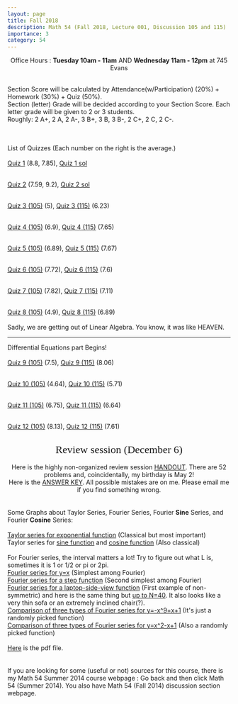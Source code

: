 ```yaml
---
layout: page
title: Fall 2018
description: Math 54 (Fall 2018, Lecture 001, Discussion 105 and 115)
importance: 3
category: 54
---
```

<html>

<body>

<center> Office Hours : <b>Tuesday 10am - 11am</b> AND <b>Wednesday 11am - 12pm</b> at 745 Evans </center><br>

Section Score will be calculated by Attendance(w/Participation) (20%) + Homework (30%) + Quiz (50%).<br>
Section (letter) Grade will be decided according to your Section Score. Each letter grade will be given to 2 or 3 students.<br>Roughly: 2 A+, 2 A, 2 A-, 3 B+, 3 B, 3 B-, 2 C+, 2 C, 2 C-.

<br><br>List of Quizzes (Each number on the right is the average.)<br><br>
<a href="{{ site.url }}/assets/teaching/54f18/Quiz1.pdf">Quiz 1</a> (8.8, 7.85), <a href="{{ site.url }}/assets/teaching/54f18/Quiz1%20sol.pdf">Quiz 1 sol</a><br><br>

<a href="{{ site.url }}/assets/teaching/54f18/Quiz2.pdf">Quiz 2</a> (7.59, 9.2), <a href="{{ site.url }}/assets/teaching/54f18/Quiz2%20sol.pdf">Quiz 2 sol</a><br><br>

<a href="{{ site.url }}/assets/teaching/54f18/Quiz3(M).pdf">Quiz 3 (105)</a> (5), <a href="{{ site.url }}/assets/teaching/54f18/Quiz3(A).pdf">Quiz 3 (115)</a> (6.23)<br><br>

<a href="{{ site.url }}/assets/teaching/54f18/Quiz4(M).pdf">Quiz 4 (105)</a> (6.9), <a href="{{ site.url }}/assets/teaching/54f18/Quiz4(A).pdf">Quiz 4 (115)</a> (7.65)<br><br>

<a href="{{ site.url }}/assets/teaching/54f18/Quiz5(M).pdf">Quiz 5 (105)</a> (6.89), <a href="{{ site.url }}/assets/teaching/54f18/Quiz5(A).pdf">Quiz 5 (115)</a> (7.67)<br><br>

<a href="{{ site.url }}/assets/teaching/54f18/Quiz6(M).pdf">Quiz 6 (105)</a> (7.72), <a href="{{ site.url }}/assets/teaching/54f18/Quiz6(A).pdf">Quiz 6 (115)</a> (7.6)<br><br>

<a href="{{ site.url }}/assets/teaching/54f18/Quiz7(M).pdf">Quiz 7 (105)</a> (7.82), <a href="{{ site.url }}/assets/teaching/54f18/Quiz7(A).pdf">Quiz 7 (115)</a> (7.11)<br><br>

<a href="{{ site.url }}/assets/teaching/54f18/Quiz8(M).pdf">Quiz 8 (105)</a> (4.9), <a href="{{ site.url }}/assets/teaching/54f18/Quiz8(A).pdf">Quiz 8 (115)</a> (6.89)<br><br>
Sadly, we are getting out of Linear Algebra. You know, it was like HEAVEN.
<hr> Differential Equations part Begins!<br><br>
<a href="{{ site.url }}/assets/teaching/54f18/Quiz9(M).pdf">Quiz 9 (105)</a> (7.5), <a href="{{ site.url }}/assets/teaching/54f18/Quiz9(A).pdf">Quiz 9 (115)</a> (8.06)<br><br>

<a href="{{ site.url }}/assets/teaching/54f18/Quiz10(M).pdf">Quiz 10 (105)</a> (4.64), <a href="{{ site.url }}/assets/teaching/54f18/Quiz10(A).pdf">Quiz 10 (115)</a> (5.71)<br><br>

<a href="{{ site.url }}/assets/teaching/54f18/Quiz11(M).pdf">Quiz 11 (105)</a> (6.75), <a href="{{ site.url }}/assets/teaching/54f18/Quiz11(A).pdf">Quiz 11 (115)</a> (6.64)<br><br>

<a href="{{ site.url }}/assets/teaching/54f18/Quiz12(M).pdf">Quiz 12 (105)</a> (8.13), <a href="{{ site.url }}/assets/teaching/54f18/Quiz12(A).pdf">Quiz 12 (115)</a> (7.61)<br><br>
  
  <center><cent><font size="5" face="Verdana">Review session (December 6)</font></cent></center><br>

<center>Here is the highly non-organized review session <a href="{{ site.url }}/assets/teaching/54f18/Review%20session.pdf">HANDOUT</a>. There are 52 problems and, coincidentally, my birthday is May 2!</center>
<center>Here is the <a href="{{ site.url }}/assets/teaching/54f18/Review%20session%20Answer%20key.pdf">ANSWER KEY</a>. All possible mistakes are on me. Please email me if you find something wrong.</center>
<br><br>
Some Graphs about Taylor Series, Fourier Series, Fourier <b>Sine</b> Series, and Fourier <b>Cosine</b> Series:<br><br>
<a href="{{ site.url }}/assets/teaching/54f18/TExp.png">Taylor series for exponential function</a> (Classical but most important)<br>
Taylor series for <a href="{{ site.url }}/assets/teaching/54f18/TSin.png">sine function</a> and <a href="{{ site.url }}/assets/teaching/54f18/TCos.png">cosine function</a> (Also classical)<br><br>For Fourier series, the interval matters a lot! Try to figure out what L is, sometimes it is 1 or 1/2 or pi or 2pi.<br>
<a href="{{ site.url }}/assets/teaching/54f18/Fx.png">Fourier series for y=x</a> (Simplest among Fourier)<br>
<a href="{{ site.url }}/assets/teaching/54f18/FStep.png">Fourier series for a step function</a> (Second simplest among Fourier)<br>
<a href="{{ site.url }}/assets/teaching/54f18/F10-3-3.png">Fourier series for a laptop-side-view function</a> (First example of non-symmetric) and here is the same thing but <a href="{{ site.url }}/assets/teaching/54f18/F10-3-3-40.png">up to N=40</a>. It also looks like a very thin sofa or an extremely inclined chair(?).<br>
<a href="{{ site.url }}/assets/teaching/54f18/FTSC1.png">Comparison of three types of Fourier series for y=-x^9+x+1</a> (It's just a randomly picked function)<br>
<a href="{{ site.url }}/assets/teaching/54f18/FTSC2.png">Comparison of three types of Fourier series for y=x^2-x+1</a> (Also a randomly picked function)<br><br>
<a href="{{ site.url }}/assets/teaching/54f18/Graphs.pdf">Here</a> is the pdf file.
<br><br><br>If you are looking for some (useful or not) sources for this course, there is my Math 54 Summer 2014 course webpage : Go back and then click Math 54 (Summer 2014). You also have Math 54 (Fall 2014) discussion section webpage.
</body>

</html>
